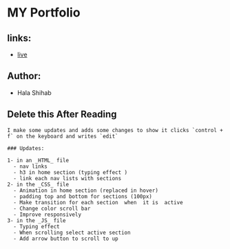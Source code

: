 # MY Portfolio

## links:

- [live](https://halashihab.github.io/Portfolio)

## Author:

- Hala Shihab

## Delete this After Reading

```
I make some updates and adds some changes to show it clicks `control + f` on the keyboard and writes `edit`

### Updates:

1- in an _HTML_ file
  - nav links
  - h3 in home section (typing effect )
  - link each nav lists with sections
2- in the _CSS_ file
  - Animation in home section (replaced in hover)
  - padding top and bottom for sections (100px)
  - Make transition for each section  when  it is  active
  - Change color scroll bar
  - Improve responsively
3- in the _JS_ file
  - Typing effect
  - When scrolling select active section
  - Add arrow button to scroll to up
```
